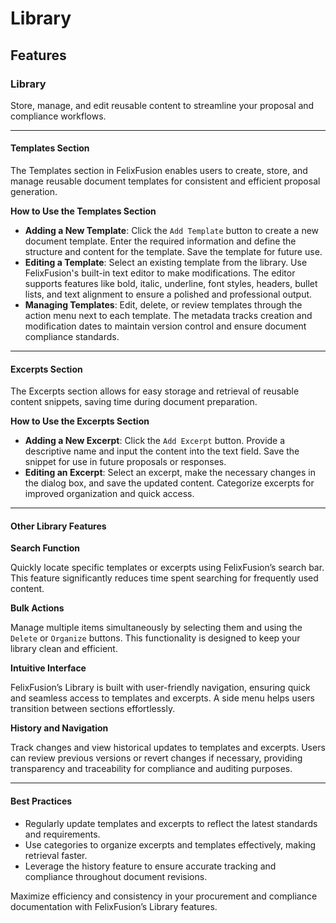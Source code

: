 # Library

## Features

### Library

Store, manage, and edit reusable content to streamline your proposal and compliance workflows.

***

#### Templates Section

The Templates section in FelixFusion enables users to create, store, and manage reusable document templates for consistent and efficient proposal generation.

**How to Use the Templates Section**

* **Adding a New Template**: Click the `Add Template` button to create a new document template. Enter the required information and define the structure and content for the template. Save the template for future use.
* **Editing a Template**: Select an existing template from the library. Use FelixFusion's built-in text editor to make modifications. The editor supports features like bold, italic, underline, font styles, headers, bullet lists, and text alignment to ensure a polished and professional output.
* **Managing Templates**: Edit, delete, or review templates through the action menu next to each template. The metadata tracks creation and modification dates to maintain version control and ensure document compliance standards.

***

#### Excerpts Section

The Excerpts section allows for easy storage and retrieval of reusable content snippets, saving time during document preparation.

**How to Use the Excerpts Section**

* **Adding a New Excerpt**: Click the `Add Excerpt` button. Provide a descriptive name and input the content into the text field. Save the snippet for use in future proposals or responses.
* **Editing an Excerpt**: Select an excerpt, make the necessary changes in the dialog box, and save the updated content. Categorize excerpts for improved organization and quick access.

***

#### Other Library Features

**Search Function**

Quickly locate specific templates or excerpts using FelixFusion’s search bar. This feature significantly reduces time spent searching for frequently used content.

**Bulk Actions**

Manage multiple items simultaneously by selecting them and using the `Delete` or `Organize` buttons. This functionality is designed to keep your library clean and efficient.

**Intuitive Interface**

FelixFusion’s Library is built with user-friendly navigation, ensuring quick and seamless access to templates and excerpts. A side menu helps users transition between sections effortlessly.

**History and Navigation**

Track changes and view historical updates to templates and excerpts. Users can review previous versions or revert changes if necessary, providing transparency and traceability for compliance and auditing purposes.

***

#### Best Practices

* Regularly update templates and excerpts to reflect the latest standards and requirements.
* Use categories to organize excerpts and templates effectively, making retrieval faster.
* Leverage the history feature to ensure accurate tracking and compliance throughout document revisions.

Maximize efficiency and consistency in your procurement and compliance documentation with FelixFusion’s Library features.
